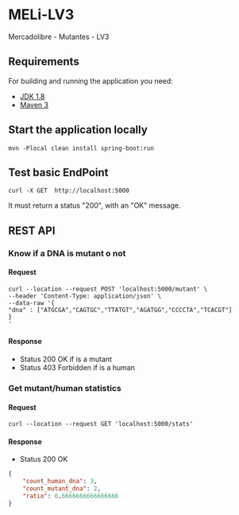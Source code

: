 # MELi-LV3
Mercadolibre - Mutantes - LV3

## Requirements

For building and running the application you need:

- [JDK 1.8](http://www.oracle.com/technetwork/java/javase/downloads/jdk8-downloads-2133151.html)
- [Maven 3](https://maven.apache.org)

## Start the application locally

```shell
mvn -Plocal clean install spring-boot:run
```

## Test basic EndPoint

```shell
curl -X GET  http://localhost:5000
```
It must return a status "200", with an "OK" message.

## REST API
### Know if a DNA is mutant o not
#### Request
```
curl --location --request POST 'localhost:5000/mutant' \
--header 'Content-Type: application/json' \
--data-raw '{
"dna" : ["ATGCGA","CAGTGC","TTATGT","AGATGG","CCCCTA","TCACGT"]
}
'
```
#### Response
- Status 200 OK if is a mutant
- Status 403 Forbidden if is a human

### Get mutant/human statistics 
#### Request
```
curl --location --request GET 'localhost:5000/stats'
```
#### Response
- Status 200 OK
```JSON
{
    "count_human_dna": 3,
    "count_mutant_dna": 2,
    "ratio": 0.6666666666666666
}
```